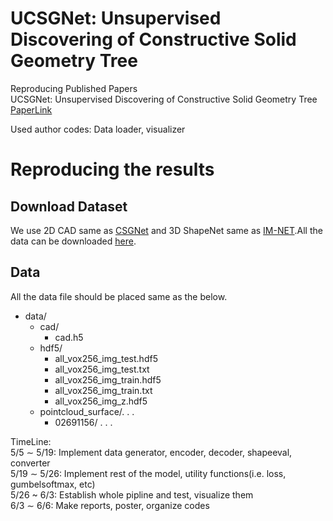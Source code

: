 # UCSGNet: Unsupervised Discovering of Constructive Solid Geometry Tree
Reproducing Published Papers  
UCSGNet: Unsupervised Discovering of Constructive Solid Geometry Tree [PaperLink](https://arxiv.org/abs/2006.09102)  

Used author codes: Data loader, visualizer

# Reproducing the results
## Download Dataset
We use 2D CAD same as [CSGNet](https://github.com/hippogriff/CSGNet) and 3D ShapeNet same as [IM-NET](https://github.com/czq142857/IM-NET).All the data can be downloaded [here]().  

## Data 
All the data file should be placed same as the below.  
- data/
  - cad/
    - cad.h5
  - hdf5/
    - all_vox256_img_test.hdf5
    - all_vox256_img_test.txt
    - all_vox256_img_train.hdf5
    - all_vox256_img_train.txt
    - all_vox256_img_z.hdf5
  - pointcloud_surface/. . .
    - 02691156/ . . .


TimeLine:  
5/5 ∼ 5/19: Implement data generator, encoder, decoder, shapeeval, converter   
5/19 ∼ 5/26: Implement rest of the model, utility functions(i.e. loss, gumbelsoftmax, etc)  
5/26 ~ 6/3: Establish whole pipline and test, visualize them  
6/3 ∼ 6/6: Make reports, poster, organize codes  
